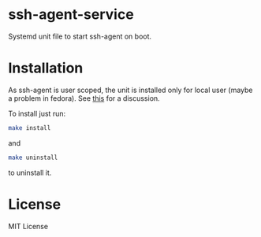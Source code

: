 # ssh-agent-service
Systemd unit file to start ssh-agent on boot.

# Installation
As ssh-agent is user scoped, the unit is installed only for local user (maybe a problem in fedora). See [this](https://unix.stackexchange.com/questions/339840/how-to-start-and-use-ssh-agent-as-systemd-service) for a discussion.

To install just run:

```bash
make install
```
and 

```bash
make uninstall
```

to uninstall it.

# License
MIT License 
